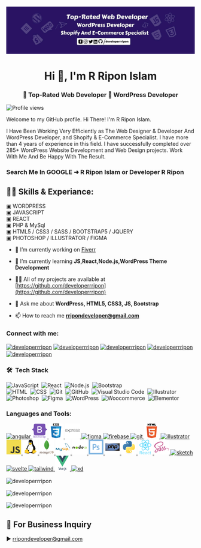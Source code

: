 ![I am hablu-programmer](https://github.com/developerrripon/developerrripon/blob/main/R%20Ripon%20Islam%2CDeveloper%20R%20Ripon.jpg)


<h1 align="center">Hi 👋, I'm R Ripon Islam</h1>
<h3 align="center">👑 Top-Rated Web Developer 👑 WordPress Developer </h3>

![Profile views](https://gpvc.arturio.dev/developerrripon) 

Welcome to my GitHub profile. Hi There! I'm R Ripon Islam.

I Have Been Working Very Efficiently as The Web Designer & Developer And WordPress Developer, and Shopify & E-Commerce Specialist. I have more than 4 years of experience in this field. I have successfully completed over 285+ WordPress Website Development and Web Design projects. Work With Me And Be Happy With The Result.  

<h3> Search Me In GOOGLE ➜ R Ripon Islam or Developer R Ripon </h3>


## 👨‍💻 Skills & Experiance: 
▣ WORDPRESS <br> 
▣ JAVASCRIPT <br>
▣ REACT <br>
▣ PHP & MySql <br>
▣ HTML5 / CSS3 / SASS / BOOTSTRAP5 / JQUERY <br>
▣ PHOTOSHOP / ILLUSTRATOR / FIGMA <br>

- 🔭 I’m currently working on [Fiverr](https://www.fiverr.com)

- 🌱 I’m currently learning **JS,React,Node.js,WordPress Theme Development**

- 👨‍💻 All of my projects are available at [https://github.com/developerrripon](https://github.com/developerrripon)

<!-- ===== - 📝 I regularly uploads videos on [https://www.youtube.com/channel/UCzjZ5olTc0hsbr27GfcTzUQ?sub_confirmation=1](https://cutt.ly/subcribe_now) === -->

- 💬 Ask me about **WordPress, HTML5, CSS3, JS, Bootstrap**

- 📫 How to reach me **rripondeveloper@gmail.com**


<h3 align="left">Connect with me:</h3>
<p align="left">
<a href="https://twitter.com/developerrripon" target="blank"><img align="center" src="https://raw.githubusercontent.com/rahuldkjain/github-profile-readme-generator/master/src/images/icons/Social/twitter.svg" alt="developerrripon" height="30" width="40" /></a>
<a href="https://linkedin.com/in/developerrripon" target="blank"><img align="center" src="https://raw.githubusercontent.com/rahuldkjain/github-profile-readme-generator/master/src/images/icons/Social/linked-in-alt.svg" alt="developerrripon" height="30" width="40" /></a>
<a href="https://fb.com/developerrripon" target="blank"><img align="center" src="https://raw.githubusercontent.com/rahuldkjain/github-profile-readme-generator/master/src/images/icons/Social/facebook.svg" alt="developerrripon" height="30" width="40" /></a>
<a href="https://instagram.com/developerrripon" target="blank"><img align="center" src="https://raw.githubusercontent.com/rahuldkjain/github-profile-readme-generator/master/src/images/icons/Social/instagram.svg" alt="developerrripon" height="30" width="40" /></a>
<a href="https://www.behance.net/developerrripon" target="blank"><img align="center" src="https://raw.githubusercontent.com/rahuldkjain/github-profile-readme-generator/master/src/images/icons/Social/behance.svg" alt="developerrripon" height="30" width="40" /></a>
</p>

### 🛠 &nbsp;Tech Stack

![JavaScript](https://img.shields.io/badge/-JavaScript-05122A?style=flat&logo=javascript)&nbsp;
![React](https://img.shields.io/badge/-React-05122A?style=flat&logo=react)&nbsp;
![Node.js](https://img.shields.io/badge/-Node.js-05122A?style=flat&logo=node.js)&nbsp;
![Bootstrap](https://img.shields.io/badge/-Bootstrap-05122A?style=flat&logo=bootstrap&logoColor=563D7C)\
![HTML](https://img.shields.io/badge/-HTML-05122A?style=flat&logo=HTML5)&nbsp;
![CSS](https://img.shields.io/badge/-CSS-05122A?style=flat&logo=CSS3&logoColor=1572B6)&nbsp;
![Git](https://img.shields.io/badge/-Git-05122A?style=flat&logo=git)&nbsp;
![GitHub](https://img.shields.io/badge/-GitHub-05122A?style=flat&logo=github)&nbsp;
![Visual Studio Code](https://img.shields.io/badge/-Visual%20Studio%20Code-05122A?style=flat&logo=visual-studio-code&logoColor=007ACC)&nbsp;
![Illustrator](https://img.shields.io/badge/-Illustrator-05122A?style=flat&logo=adobe-illustrator)&nbsp;
![Photoshop](https://img.shields.io/badge/-Photoshop-05122A?style=flat&logo=adobe-photoshop)&nbsp;
![Figma](https://img.shields.io/badge/-Figma-05122A?style=flat&logo=Figma)&nbsp;
![WordPress](https://img.shields.io/badge/-WordPress-05122A?style=flat&logo=WordPress)&nbsp;
![Woocommerce](https://img.shields.io/badge/-Woocommerce-05122A?style=flat&logo=Woocommerce)&nbsp;
![Elementor](https://img.shields.io/badge/-Elementor-05122A?style=flat&logo=Elementor)&nbsp;
<br />


<h3 align="left">Languages and Tools:</h3>
<p align="left"> <a href="https://angular.io" target="_blank" rel="noreferrer"> <img src="https://angular.io/assets/images/logos/angular/angular.svg" alt="angular" width="40" height="40"/> </a> <a href="https://getbootstrap.com" target="_blank" rel="noreferrer"> <img src="https://raw.githubusercontent.com/devicons/devicon/master/icons/bootstrap/bootstrap-plain-wordmark.svg" alt="bootstrap" width="40" height="40"/> </a> <a href="https://www.w3schools.com/css/" target="_blank" rel="noreferrer"> <img src="https://raw.githubusercontent.com/devicons/devicon/master/icons/css3/css3-original-wordmark.svg" alt="css3" width="40" height="40"/> </a> <a href="https://expressjs.com" target="_blank" rel="noreferrer"> <img src="https://raw.githubusercontent.com/devicons/devicon/master/icons/express/express-original-wordmark.svg" alt="express" width="40" height="40"/> </a> <a href="https://www.figma.com/" target="_blank" rel="noreferrer"> <img src="https://www.vectorlogo.zone/logos/figma/figma-icon.svg" alt="figma" width="40" height="40"/> </a> <a href="https://firebase.google.com/" target="_blank" rel="noreferrer"> <img src="https://www.vectorlogo.zone/logos/firebase/firebase-icon.svg" alt="firebase" width="40" height="40"/> </a> <a href="https://git-scm.com/" target="_blank" rel="noreferrer"> <img src="https://www.vectorlogo.zone/logos/git-scm/git-scm-icon.svg" alt="git" width="40" height="40"/> </a> <a href="https://www.w3.org/html/" target="_blank" rel="noreferrer"> <img src="https://raw.githubusercontent.com/devicons/devicon/master/icons/html5/html5-original-wordmark.svg" alt="html5" width="40" height="40"/> </a> <a href="https://www.adobe.com/in/products/illustrator.html" target="_blank" rel="noreferrer"> <img src="https://www.vectorlogo.zone/logos/adobe_illustrator/adobe_illustrator-icon.svg" alt="illustrator" width="40" height="40"/> </a> <a href="https://developer.mozilla.org/en-US/docs/Web/JavaScript" target="_blank" rel="noreferrer"> <img src="https://raw.githubusercontent.com/devicons/devicon/master/icons/javascript/javascript-original.svg" alt="javascript" width="40" height="40"/> </a> <a href="https://www.linux.org/" target="_blank" rel="noreferrer"> <img src="https://raw.githubusercontent.com/devicons/devicon/master/icons/linux/linux-original.svg" alt="linux" width="40" height="40"/> </a> <a href="https://www.mongodb.com/" target="_blank" rel="noreferrer"> <img src="https://raw.githubusercontent.com/devicons/devicon/master/icons/mongodb/mongodb-original-wordmark.svg" alt="mongodb" width="40" height="40"/> </a> <a href="https://www.mysql.com/" target="_blank" rel="noreferrer"> <img src="https://raw.githubusercontent.com/devicons/devicon/master/icons/mysql/mysql-original-wordmark.svg" alt="mysql" width="40" height="40"/> </a> <a href="https://nodejs.org" target="_blank" rel="noreferrer"> <img src="https://raw.githubusercontent.com/devicons/devicon/master/icons/nodejs/nodejs-original-wordmark.svg" alt="nodejs" width="40" height="40"/> </a> <a href="https://www.photoshop.com/en" target="_blank" rel="noreferrer"> <img src="https://raw.githubusercontent.com/devicons/devicon/master/icons/photoshop/photoshop-line.svg" alt="photoshop" width="40" height="40"/> </a> <a href="https://www.php.net" target="_blank" rel="noreferrer"> <img src="https://raw.githubusercontent.com/devicons/devicon/master/icons/php/php-original.svg" alt="php" width="40" height="40"/> </a> <a href="https://www.python.org" target="_blank" rel="noreferrer"> <img src="https://raw.githubusercontent.com/devicons/devicon/master/icons/python/python-original.svg" alt="python" width="40" height="40"/> </a> <a href="https://reactjs.org/" target="_blank" rel="noreferrer"> <img src="https://raw.githubusercontent.com/devicons/devicon/master/icons/react/react-original-wordmark.svg" alt="react" width="40" height="40"/> </a> <a href="https://sass-lang.com" target="_blank" rel="noreferrer"> <img src="https://raw.githubusercontent.com/devicons/devicon/master/icons/sass/sass-original.svg" alt="sass" width="40" height="40"/> </a> <a href="https://www.sketch.com/" target="_blank" rel="noreferrer"> <img src="https://www.vectorlogo.zone/logos/sketchapp/sketchapp-icon.svg" alt="sketch" width="40" height="40"/> </a> <a href="https://svelte.dev" target="_blank" rel="noreferrer"> <img src="https://upload.wikimedia.org/wikipedia/commons/1/1b/Svelte_Logo.svg" alt="svelte" width="40" height="40"/> </a> <a href="https://tailwindcss.com/" target="_blank" rel="noreferrer"> <img src="https://www.vectorlogo.zone/logos/tailwindcss/tailwindcss-icon.svg" alt="tailwind" width="40" height="40"/> </a> <a href="https://vuejs.org/" target="_blank" rel="noreferrer"> <img src="https://raw.githubusercontent.com/devicons/devicon/master/icons/vuejs/vuejs-original-wordmark.svg" alt="vuejs" width="40" height="40"/> </a> <a href="https://www.adobe.com/products/xd.html" target="_blank" rel="noreferrer"> <img src="https://cdn.worldvectorlogo.com/logos/adobe-xd.svg" alt="xd" width="40" height="40"/> </a> </p>

<p><img align="center" src="https://github-readme-stats.vercel.app/api/top-langs?username=developerrripon&show_icons=true&locale=en&layout=compact" alt="developerrripon" /></p>

<p><img align="center" src="https://github-readme-streak-stats.herokuapp.com/?user=developerrripon&" alt="developerrripon" /></p>

<!-- <p><img width="494" align="center" src="https://github-readme-stats.vercel.app/api/top-langs?usernamedeveloperrripon&show_icons=true&locale=en&layout=compact" alt="developerrripon" /></p> -->

<p><img align="center" src="https://github-readme-stats.vercel.app/api?username=developerrripon&show_icons=true&locale=en" alt="developerrripon" /></p>


## 💬 For Business Inquiry
► rripondeveloper@gmail.com
